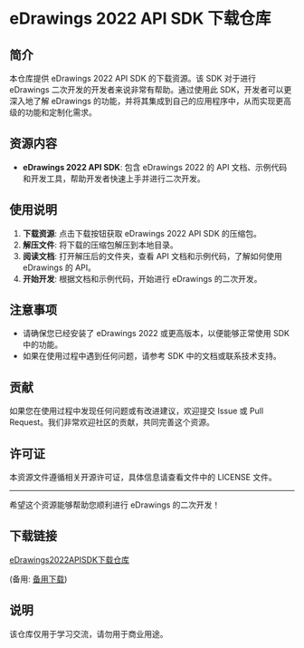 # eDrawings 2022 API SDK 下载仓库

## 简介

本仓库提供 eDrawings 2022 API SDK 的下载资源。该 SDK 对于进行 eDrawings 二次开发的开发者来说非常有帮助。通过使用此 SDK，开发者可以更深入地了解 eDrawings 的功能，并将其集成到自己的应用程序中，从而实现更高级的功能和定制化需求。

## 资源内容

- **eDrawings 2022 API SDK**: 包含 eDrawings 2022 的 API 文档、示例代码和开发工具，帮助开发者快速上手并进行二次开发。

## 使用说明

1. **下载资源**: 点击下载按钮获取 eDrawings 2022 API SDK 的压缩包。
2. **解压文件**: 将下载的压缩包解压到本地目录。
3. **阅读文档**: 打开解压后的文件夹，查看 API 文档和示例代码，了解如何使用 eDrawings 的 API。
4. **开始开发**: 根据文档和示例代码，开始进行 eDrawings 的二次开发。

## 注意事项

- 请确保您已经安装了 eDrawings 2022 或更高版本，以便能够正常使用 SDK 中的功能。
- 如果在使用过程中遇到任何问题，请参考 SDK 中的文档或联系技术支持。

## 贡献

如果您在使用过程中发现任何问题或有改进建议，欢迎提交 Issue 或 Pull Request。我们非常欢迎社区的贡献，共同完善这个资源。

## 许可证

本资源文件遵循相关开源许可证，具体信息请查看文件中的 LICENSE 文件。

---

希望这个资源能够帮助您顺利进行 eDrawings 的二次开发！

## 下载链接
[eDrawings2022APISDK下载仓库](https://pan.quark.cn/s/62985bfa7b4e) 

(备用: [备用下载](https://pan.baidu.com/s/122ccQF3VOZVYLD-6_DkalQ?pwd=1223))

## 说明

该仓库仅用于学习交流，请勿用于商业用途。
